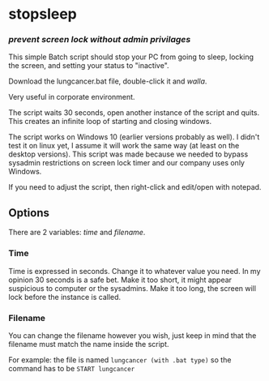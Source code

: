 # stopsleep
### **_prevent screen lock without admin privilages_**

This simple Batch script should stop your PC from going to sleep, locking the screen, and setting your status to "inactive". 

Download the lungcancer.bat file, double-click it and _walla_.

Very useful in corporate environment. 

The script waits 30 seconds, open another instance of the script and quits.
This creates an infinite loop of starting and closing windows. 

The script works on Windows 10 (earlier versions probably as well). I didn't test it on linux yet, I assume it will work the same way (at least on the desktop versions). This script was made because we needed to bypass sysadmin restrictions on screen lock timer and our company uses only Windows. 

If you need to adjust the script, then right-click and edit/open with notepad. 

## Options

There are 2 variables: *time* and *filename*. 
### Time
Time is expressed in seconds. Change it to whatever value you need. In my opinion 30 seconds is a safe bet. 
Make it too short, it might appear suspicious to computer or the sysadmins. 
Make it too long, the screen will lock before the instance is called. 
### Filename
You can change the filename however you wish, just keep in mind that the filename must match the name inside the script. 

For example: 
the file is named 
```lungcancer (with .bat type)``` 
so the command has to be 
```START lungcancer```

